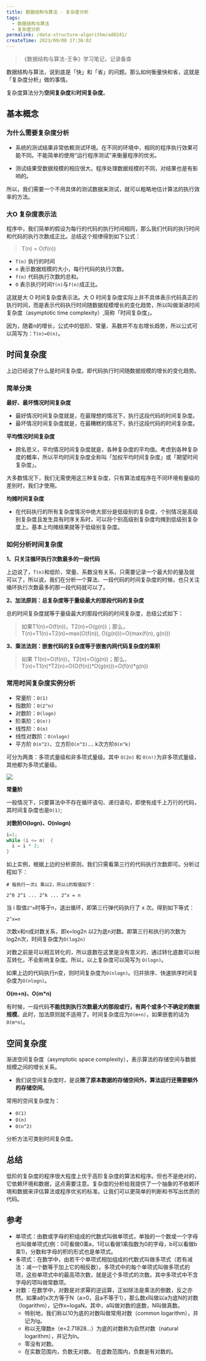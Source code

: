 ```yaml
---
title: 数据结构与算法 - 复杂度分析
tags:
  - 数据结构与算法
  - 复杂度分析
permalink: /data-structure-algorithm/ad0241/
createTime: 2023/09/08 17:36:02
---
```


> 《数据结构与算法-王争》学习笔记，记录备查

数据结构与算法，说到底是「快」和「省」的问题。那么如何衡量快和省，这就是「复杂度分析」做的事情。

复杂度算法分为**空间复杂度**和**时间复杂度**。

## 基本概念

### 为什么需要复杂度分析

- 系统的测试结果非常依赖测试环境。在不同的环境中，相同的程序执行效果可能不同。不能简单的使用“运行程序测试”来衡量程序的优劣。

- 测试结果受数据规模的相应很大。程序处理数据规模的不同，对结果也是有影响的。

所以，我们需要一个不用具体的测试数据来测试，就可以粗略地估计算法的执行效率的方法。

### 大O 复杂度表示法

程序中，我们简单的假设为每行的代码的执行时间相同，那么我们代码的执行时间和代码的执行次数成正比。总结这个规律得到如下公式：

> T(n) = O(f(n))

- `T(n)` 执行的时间
- `n` 表示数据规模的大小，每行代码的执行次数。
- `f(n)` 代码执行次数的总和。
- `O` 表示执行时间`T(n)`与`f(n)`成正比。

这就是大 O 时间复杂度表示法。大 O 时间复杂度实际上并不具体表示代码真正的执行时间，而是表示代码执行时间随数据规模增长的变化趋势，所以叫做渐进时间复杂度（asymptotic time complexity）,简称「时间复杂度」。

因为，随着n的增长，公式中的低阶、常量、系数并不左右增长趋势，所以公式可以简写为：`T(n)=O(n)`。

## 时间复杂度

上边已经说了什么是时间复杂度。即代码执行时间随数据规模的增长的变化趋势。

### 简单分类

**最好、最坏情况时间复杂度**

- 最好情况时间复杂度就是，在最理想的情况下，执行这段代码的时间复杂度。
- 最坏情况时间复杂度就是，在最糟糕的情况下，执行这段代码的时间复杂度。

**平均情况时间复杂度**

- 顾名思义，平均情况时间复杂度就是，各种复杂度的平均值。考虑到各种复杂度的概率，所以平均时间复杂度全称叫「加权平均时间复杂度」或「期望时间复杂度」。

大多数情况下，我们无需使用这三种复杂度，只有算法或程序在不同环境有量级的差别时，我们才使用。

**均摊时间复杂度**

- 在代码执行的所有复杂度情况中绝大部分是低级别的复杂度，个别情况是高级别复杂度且发生具有时序关系时，可以将个别高级别复杂度均摊到低级别复杂度上。基本上均摊结果就等于低级别复杂度。

### 如何分析时间复杂度 

**1、只关注循环执行次数最多的一段代码**

上边说了，`T(n)`和低阶、常量、系数没有关系，只需要记录一个最大阶的量及就可以了，所以说，我们在分析一个算法、一段代码的时间复杂度的时候，也只关注循环执行次数最多的那一段代码就可以了。

**2、加法原则：总复杂度等于量级最大的那段代码的复杂度**

总的时间复杂度就等于量级最大的那段代码的时间复杂度，总结公式如下：

>如果T1(n)=O(f(n))，T2(n)=O(g(n))；那么，T(n)=T1(n)+T2(n)=max(O(f(n)), O(g(n)))=O(max(f(n), g(n)))

**3、乘法法则：嵌套代码的复杂度等于嵌套内网代码复杂度的乘积**

>如果 T1(n)=O(f(n))，T2(n)=O(g(n))；那么， T(n)=T1(n)*T2(n)=O(O(f(n))*O(g(n)))=O(f(n)*g(n))

### 常用时间复杂度实例分析

- 常量阶：`O(1)`
- 指数阶：`O(2^n)`
- 对数阶：`O(logn)`
- 阶乘阶：`O(n!)`
- 线性阶：`O(n)`
- 线性对数阶：`O(nlogn)`
- 平方阶 `O(n^2)`、立方阶`O(n^3)`.... k次方阶`O(n^k)`

可分为两类：多项式量级和非多项式量级。其中 `O(2n)` 和 `O(n!)`为非多项式量级，其他都为多项式量级。

![](/imgs/complexity/complexity.jpg)

**常量阶**

一般情况下，只要算法中不存在循环语句、递归语句，即使有成千上万行的代码，其时间复杂度也是`O(1)`;

**对数阶O(logn)、O(nlogn)**


```c
i=1;
while (i <= n)  {
  i = i * 2;
}
```
如上实例，根据上边的分析原则，我们只需看第三行的代码执行次数即可。分析过程如下：

```
# 每执行一次i 乘以2，所以i的取值如下：

2^0 2^1 ... 2^k ... 2^x = n 
```
当 i 取值`2^x`时等于n，退出循环，即第三行弹代码执行了 x 次。得到如下等式：

```
2^x=n 
```
次数x和n成对数关系，即x=log2n 以2为底n对数。即第三行和执行的次数为 log2n次，时间复杂度为`O(log2n)`

对数之前是可以相互转化的，所以底数在这里是没有意义的，通过转化底数可以相互转化，不会影响复杂度。所以，以上复杂度可以简写为 `O(logn)`。

如果上边的代码执行n变，则时间复杂度为`O(nlogn)`。归并排序、快速排序时间复杂度为`O(nlogn)`。

**O(m+n)、O(m*n)**

有时候，一段代码**不能找到执行次数最大的那段或行，有两个或多个不确定的数据规模**。此时，加法原则就不适用了。时间复杂度应为`O(m+n)`，如果嵌套的话为`O(m*n)`。

## 空间复杂度

渐进空间复杂度（asymptotic space complexity），表示算法的存储空间与数据规模之间的增长关系。

- 我们说空间复杂度时，是说**除了原本数据的存储空间外，算法运行还需要额外的存储空间**。

常用的空间复杂度为：

- `O(1)`
- `O(n)`
- `O(n^2)`

分析方法可类别时间复杂度。


## 总结

低阶的复杂度的程序很大程度上优于高阶复杂度的算法和程序。但也不是绝对的，它依赖环境和数据，这点需要注意。复杂度的分析给我提供了一个抽象的不依赖环境和数据来评估算法或程序优劣的标准。让我们可以更简单的判断和书写出优质的代码。

## 参考

- 单项式：由数或字母的积组成的代数式叫做单项式，单独的一个数或一个字母也叫做单项式(例：0可看做0乘a，1可以看做1乘指数为0的字母，b可以看做b乘1)，分数和字母的积的形式也是单项式。
- 多项式：在数学中，由若干个单项式相加组成的代数式叫做多项式（若有减法：减一个数等于加上它的相反数）。多项式中的每个单项式叫做多项式的项，这些单项式中的最高项次数，就是这个多项式的次数。其中多项式中不含字母的项叫做常数项。
- 对数：在数学中，对数是对求幂的逆运算，正如除法是乘法的倒数，反之亦然。如果a的x次方等于N（a>0，且a不等于1），那么数x叫做以a为底N的对数（logarithm），记作x=logaN。其中，a叫做对数的底数，N叫做真数。
  - 特别地，我们称以10为底的对数叫做常用对数（common logarithm），并记为lg。
  - 称以无理数e（e=2.71828...）为底的对数称为自然对数（natural logarithm），并记为ln。
  - 零没有对数。 
  - 在实数范围内，负数无对数。 在虚数范围内，负数是有对数的。